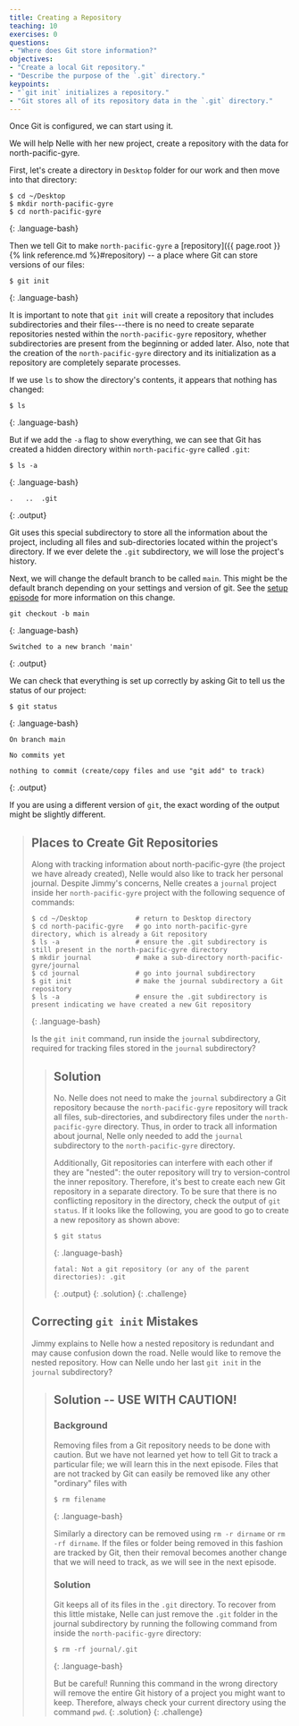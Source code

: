 ```yaml
---
title: Creating a Repository
teaching: 10
exercises: 0
questions:
- "Where does Git store information?"
objectives:
- "Create a local Git repository."
- "Describe the purpose of the `.git` directory."
keypoints:
- "`git init` initializes a repository."
- "Git stores all of its repository data in the `.git` directory."
---
```


Once Git is configured, we can start using it.

We will help Nelle with her new project, create a repository with the data for north-pacific-gyre.

First, let's create a directory in `Desktop` folder for our work and then move into that directory:

~~~
$ cd ~/Desktop
$ mkdir north-pacific-gyre
$ cd north-pacific-gyre
~~~
{: .language-bash}

Then we tell Git to make `north-pacific-gyre` a [repository]({{ page.root }}{% link reference.md %}#repository)
-- a place where Git can store versions of our files:


~~~
$ git init
~~~
{: .language-bash}

It is important to note that `git init` will create a repository that
includes subdirectories and their files---there is no need to create
separate repositories nested within the `north-pacific-gyre` repository, whether
subdirectories are present from the beginning or added later. Also, note
that the creation of the `north-pacific-gyre` directory and its initialization as a
repository are completely separate processes.

If we use `ls` to show the directory's contents,
it appears that nothing has changed:

~~~
$ ls
~~~
{: .language-bash}

But if we add the `-a` flag to show everything,
we can see that Git has created a hidden directory within `north-pacific-gyre` called `.git`:

~~~
$ ls -a
~~~
{: .language-bash}

~~~
.	..	.git
~~~
{: .output}

Git uses this special subdirectory to store all the information about the project, 
including all files and sub-directories located within the project's directory.
If we ever delete the `.git` subdirectory,
we will lose the project's history.

Next, we will change the default branch to be called `main`.
This might be the default branch depending on your settings and version
of git.
See the [setup episode](02-setup.md) for more information on this change.

~~~
git checkout -b main
~~~
{: .language-bash}
~~~
Switched to a new branch 'main'
~~~
{: .output}


We can check that everything is set up correctly
by asking Git to tell us the status of our project:

~~~
$ git status
~~~
{: .language-bash}
~~~
On branch main

No commits yet

nothing to commit (create/copy files and use "git add" to track)
~~~
{: .output}

If you are using a different version of `git`, the exact
wording of the output might be slightly different.

> ## Places to Create Git Repositories
>
> Along with tracking information about north-pacific-gyre (the project we have already created),
> Nelle would also like to track her personal journal.
> Despite Jimmy's concerns, Nelle creates a `journal` project inside her `north-pacific-gyre`
> project with the following sequence of commands:
>
> ~~~
> $ cd ~/Desktop            # return to Desktop directory
> $ cd north-pacific-gyre   # go into north-pacific-gyre directory, which is already a Git repository
> $ ls -a                   # ensure the .git subdirectory is still present in the north-pacific-gyre directory
> $ mkdir journal           # make a sub-directory north-pacific-gyre/journal
> $ cd journal              # go into journal subdirectory
> $ git init                # make the journal subdirectory a Git repository
> $ ls -a                   # ensure the .git subdirectory is present indicating we have created a new Git repository
> ~~~
> {: .language-bash}
>
> Is the `git init` command, run inside the `journal` subdirectory, required for
> tracking files stored in the `journal` subdirectory?
>
> > ## Solution
> >
> > No. Nelle does not need to make the `journal` subdirectory a Git repository
> > because the `north-pacific-gyre` repository will track all files, sub-directories, and
> > subdirectory files under the `north-pacific-gyre` directory.  Thus, in order to track
> > all information about journal, Nelle only needed to add the `journal` subdirectory
> > to the `north-pacific-gyre` directory.
> >
> > Additionally, Git repositories can interfere with each other if they are "nested":
> > the outer repository will try to version-control
> > the inner repository. Therefore, it's best to create each new Git
> > repository in a separate directory. To be sure that there is no conflicting
> > repository in the directory, check the output of `git status`. If it looks
> > like the following, you are good to go to create a new repository as shown
> > above:
> >
> > ~~~
> > $ git status
> > ~~~
> > {: .language-bash}
> > ~~~
> > fatal: Not a git repository (or any of the parent directories): .git
> > ~~~
> > {: .output}
> {: .solution}
{: .challenge}
> ## Correcting `git init` Mistakes
> Jimmy explains to Nelle how a nested repository is redundant and may cause confusion
> down the road. Nelle would like to remove the nested repository. How can Nelle undo
> her last `git init` in the `journal` subdirectory?
>
> > ## Solution -- USE WITH CAUTION!
> >
> > ### Background
> > Removing files from a Git repository needs to be done with caution. But we have not learned 
> > yet how to tell Git to track a particular file; we will learn this in the next episode. Files 
> > that are not tracked by Git can easily be removed like any other "ordinary" files with
> > ~~~
> > $ rm filename
> > ~~~
> > {: .language-bash}
> >
> > Similarly a directory can be removed using `rm -r dirname` or `rm -rf dirname`.
> > If the files or folder being removed in this fashion are tracked by Git, then their removal 
> > becomes another change that we will need to track, as we will see in the next episode.
> >
> > ### Solution
> > Git keeps all of its files in the `.git` directory.
> > To recover from this little mistake, Nelle can just remove the `.git`
> > folder in the journal subdirectory by running the following command from inside the `north-pacific-gyre` directory:
> >
> > ~~~
> > $ rm -rf journal/.git
> > ~~~
> > {: .language-bash}
> >
> > But be careful! Running this command in the wrong directory will remove
> > the entire Git history of a project you might want to keep.
> > Therefore, always check your current directory using the command `pwd`.
> {: .solution}
{: .challenge}
